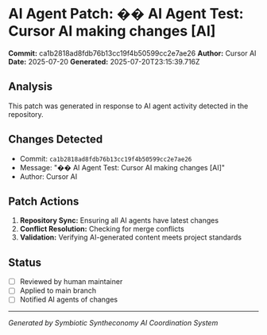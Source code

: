 # AI Agent Patch: �� AI Agent Test: Cursor AI making changes [AI]

**Commit:** ca1b2818ad8fdb76b13cc19f4b50599cc2e7ae26
**Author:** Cursor AI
**Date:** 2025-07-20
**Generated:** 2025-07-20T23:15:39.716Z

## Analysis

This patch was generated in response to AI agent activity detected in the repository.

## Changes Detected

- Commit: `ca1b2818ad8fdb76b13cc19f4b50599cc2e7ae26`
- Message: "�� AI Agent Test: Cursor AI making changes [AI]"
- Author: Cursor AI

## Patch Actions

1. **Repository Sync:** Ensuring all AI agents have latest changes
2. **Conflict Resolution:** Checking for merge conflicts
3. **Validation:** Verifying AI-generated content meets project standards

## Status

- [ ] Reviewed by human maintainer
- [ ] Applied to main branch
- [ ] Notified AI agents of changes

---
*Generated by Symbiotic Syntheconomy AI Coordination System*
